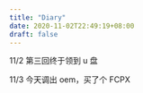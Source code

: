 ```yaml
---
title: "Diary"
date: 2020-11-02T22:49:19+08:00
draft: false
---
```


11/2 第三回终于领到 u 盘 

11/3 今天调出 oem，买了个 FCPX 

